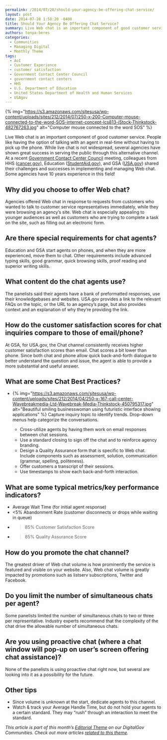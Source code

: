 ```yaml
---
permalink: /2014/07/28/should-your-agency-be-offering-chat-service/
layout: post
date: 2014-07-28 1:58:20 -0400
title: Should Your Agency Be Offering Chat Service?
summary: Live Web chat is an important component of good customer service. People like having the option of talking with an agent in real-time without having to pick up the phone. While live chat is not widespread, several agencies have shown great success in serving the public through this alternative channel. At a recent Government Contact
authors: tonya-beres
categories:
  - Communities
  - Managing Digital
  - Monthly Theme
tags:
  - AoI
  - Customer Experience
  - customer satisfaction
  - Government Contact Center Council
  - government contact centers
  - HHS
  - U.S. Department of Education
  - United States Department of Health and Human Services
  - USAgov
---
```


{% img="https://s3.amazonaws.com/sitesusa/wp-content/uploads/sites/212/2014/07/250-x-200-Computer-mouse-connected-to-the-word-SOS-internet-concept-lcs813-iStock-Thinkstock-482767263.jpg" alt="Computer mouse connected to the word SOS" %} 

Live Web chat is an important component of good customer service. People like having the option of talking with an agent in real-time without having to pick up the phone. While live chat is not widespread, several agencies have shown great success in serving the public through this alternative channel. At a recent [Government Contact Center Council](https://www.WHATEVER/communities/government-contact-center-council-g3c/ "Government Contact Center Council (G3C)") meeting, colleagues from HHS ([cancer.gov](http://www.cancer.gov/)), Education ([StudentAid.gov](https://studentaid.ed.gov/)), and GSA ([USA.gov](http://www.usa.gov/)) shared their challenges and successes in implementing and managing Web chat. Some agencies have 10 years experience in this field!

## Why did you choose to offer Web chat?

Agencies offered Web chat in response to requests from customers who wanted to talk to customer service representatives immediately, while they were browsing an agency’s site. Web chat is especially appealing to younger audiences as well as customers who are trying to complete a task on the site, such as filling out an electronic form.

## Are there special requirements for chat agents?

Education and GSA start agents on phones, and when they are more experienced, move them to chat. Other requirements include advanced typing skills, good grammar, quick browsing skills, proof reading and superior writing skills.

## What content do the chat agents use?

The panelists said their agents have a bank of preformatted responses, use their knowledgebases and websites. USA.gov provides a link to the relevant FAQs on the topic, or the URL to an agency’s page, but also provides context and an explanation of why they’re providing the link.

## How do the customer satisfaction scores for chat inquiries compare to those of email/phone?

At GSA, for USA.gov, the Chat channel consistently receives higher customer satisfaction scores than email. Chat scores a bit lower than phone. Since both chat and phone allow quick back-and-forth dialogue to better understand the question and issue, the agent is able to provide a more substantial and useful answer.

## What are some Chat Best Practices?

  * {% img="https://s3.amazonaws.com/sitesusa/wp-content/uploads/sites/212/2014/04/250-x-167-call-center-Wavebreakmedia-Ltd-Wavebreak-Media-Thinkstock-450795317.jpg" alt="Beautiful smiling businesswoman using futuristic interface showing applications" %} 
    Capture inquiry topic to identify trends. Drop-down menus help categorize the conversations.</li> 
    
      * Cross-utilize agents by having them work on email responses between chat sessions.
      * Use a standard closing to sign off the chat and to reinforce agency branding.
      * Design a Quality Assurance form that is specific to Web chat. Include components such as assessment, solution, communication (grammar, spelling, politeness).
      * Offer customers a transcript of their sessions.
      * Use timestamps to show each back-and-forth interaction.</ul> 
    
    ## What are some typical metrics/key performance indicators?
    
      * Average Wait Time (for initial agent response)
      * <5% Abandonment Rate (customer disconnects or drops while waiting in queue)
      * >85% Customer Satisfaction Score
      * >85% Quality Assurance Score
    
    ## How do you promote the chat channel?
    
    The greatest driver of Web chat volume is how prominently the service is featured and visible on your website. Also, Web chat volume is greatly impacted by promotions such as listserv subscriptions, Twitter and Facebook.
    
    ## Do you limit the number of simultaneous chats per agent?
    
    Some panelists limited the number of simultaneous chats to two or three per representative. Industry experts recommend that the complexity of the chat drive the allowable number of simultaneous chats.
    
    ## Are you using proactive chat (where a chat window will pop-up on user’s screen offering chat assistance)?
    
    None of the panelists is using proactive chat right now, but several are looking into it as a possibility for the future.
    
    ## Other tips
    
      * Since volume is unknown at the start, dedicate agents to this channel.
      * Watch & track your Average Handle Time, but do not hold your agents to a certain standard. They may “rush” through an interaction to meet the standard.
    
    _This article is part of this month&#8217;s [Editorial Theme](https://www.WHATEVER/join-digitalgov/#guidelines) on our DigitalGov Communities. Check out more articles [related to this theme](https://www.WHATEVER/recent-monthly-themes/ "Recent Monthly Themes")._